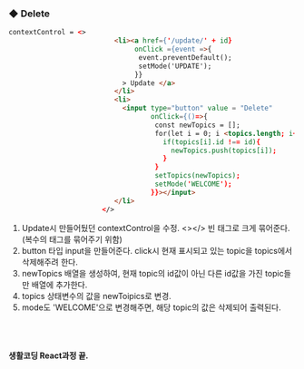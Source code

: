 <h3>◆ Delete</h3>

```html
contextControl = <> 
                          <li><a href={'/update/' + id}
                               onClick ={event =>{
                                event.preventDefault();
                                setMode('UPDATE');
                               }}
                            > Update </a>
                          </li>
                          <li>
                            <input type="button" value = "Delete"
                                   onClick={()=>{
                                    const newTopics = [];
                                    for(let i = 0; i <topics.length; i++){
                                      if(topics[i].id !== id){
                                        newTopics.push(topics[i]);
                                      }
                                    }
                                    setTopics(newTopics);
                                    setMode('WELCOME');
                                   }}></input>
                          </li>
                       </>
```

1. Update시 만들어뒀던 contextControl을 수정. <></> 빈 태그로 크게 묶어준다. (복수의 태그를 묶어주기 위함)
2. button 타입 input을 만들어준다. click시 현재 표시되고 있는 topic을 topics에서 삭제해주려 한다.
3. newTopics 배열을 생성하여, 현재 topic의 id값이 아닌 다른 id값을 가진 topic들만 배열에 추가한다.
4. topics 상태변수의 값을 newToipics로 변경.
5. mode도 'WELCOME'으로 변경해주면, 해당 topic의 값은 삭제되어 출력된다.

<br><br><br>
<b>생활코딩 React과정 끝.</b>